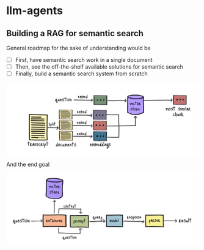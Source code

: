 # llm-agents

## Building a RAG for semantic search

General roadmap for the sake of understanding would be

- [ ] First, have semantic search work in a single document
- [ ] Then, see the off-the-shelf available solutions for semantic search
- [ ] Finally, build a semantic search system from scratch

![overall flow for the entire process](images/vector-store.png)

And the end goal

![final](images/final.png)
